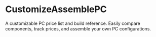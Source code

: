 # CustomizeAssemblePC
A customizable PC price list and build reference. Easily compare components, track prices, and assemble your own PC configurations.
